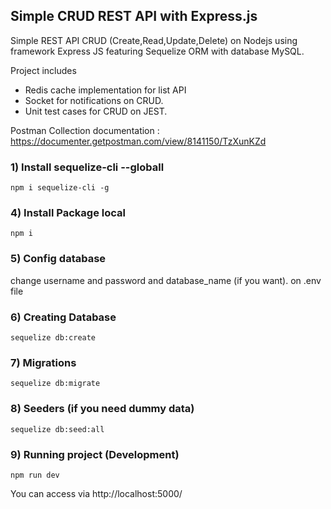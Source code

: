 ## Simple CRUD REST API with Express.js
Simple REST API CRUD (Create,Read,Update,Delete) on Nodejs using framework Express JS featuring Sequelize ORM with database MySQL.

Project includes
- Redis cache implementation for list API
- Socket for notifications on CRUD.
- Unit test cases for CRUD on JEST.

Postman Collection documentation : https://documenter.getpostman.com/view/8141150/TzXunKZd

### 1) Install sequelize-cli --globall 
`npm i sequelize-cli -g`

### 4) Install Package local
`npm i`

### 5) Config database
change username and password and database_name (if you want). on .env file

### 6) Creating Database
`sequelize db:create`

### 7) Migrations
`sequelize db:migrate`

### 8) Seeders (if you need dummy data)
`sequelize db:seed:all`

### 9) Running project (Development)
`npm run dev`

You can access via http://localhost:5000/


